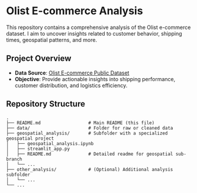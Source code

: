 # Olist E-commerce Analysis

This repository contains a comprehensive analysis of the Olist e-commerce dataset. I aim to uncover insights related to customer behavior, shipping times, geospatial patterns, and more. 

## Project Overview

- **Data Source**: [Olist E-commerce Public Dataset](https://www.kaggle.com/datasets/olistbr/brazilian-ecommerce)  
- **Objective**: Provide actionable insights into shipping performance, customer distribution, and logistics efficiency.

## Repository Structure

```plaintext
.
├── README.md                  # Main README (this file)
├── data/                      # Folder for raw or cleaned data
├── geospatial_analysis/       # Subfolder with a specialized geospatial project
│   ├── geospatial_analysis.ipynb
│   ├── streamlit_app.py
│   ├── README.md              # Detailed readme for geospatial sub-branch
│   └── ...
├── other_analysis/            # (Optional) Additional analysis subfolder
│   └── ...
└── ...

